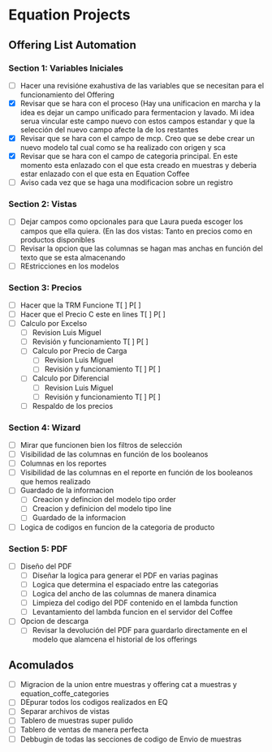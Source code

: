 # Equation Projects 

## Offering List Automation 

### Section 1: Variables Iniciales
 - [ ] Hacer una revisióne exahustiva de las variables que se necesitan para el funcionamiento del Offering
 - [x] Revisar que se hara con el proceso (Hay una unificacion en marcha y la idea es dejar un campo unificado para fermentacion y lavado. Mi idea serua vincular este campo nuevo con estos campos estandar y que la selección del nuevo campo afecte la de los restantes
 - [x] Revisar que se hara con el campo de mcp. Creo que se debe crear un nuevo modelo tal cual como se ha realizado con origen y sca
 - [x] Revisar que se hara con el campo de categoria principal. En este momento esta enlazado con el que esta creado en muestras y deberia estar enlazado con el que esta en Equation Coffee
 - [ ] Aviso cada vez que se haga una modificacion sobre un registro
### Section 2: Vistas
  - [ ] Dejar campos como opcionales para que Laura pueda escoger los campos que ella quiera. (En las dos vistas: Tanto en precios como en productos disponibles
  - [ ] Revisar la opcion que las columnas se hagan mas anchas en función del texto que se esta almacenando
  - [ ] REstricciones en los modelos
### Section 3: Precios
 - [ ] Hacer que la TRM Funcione T[ ] P[ ]
 - [ ] Hacer que el Precio C este en lines T[ ] P[ ]
 - [ ] Calculo por Excelso
     - [ ] Revision Luis Miguel
     - [ ] Revisión y funcionamiento T[ ] P[ ]
   - [ ] Calculo por Precio de Carga
     - [ ] Revision Luis Miguel
     - [ ] Revisión y funcionamiento T[ ] P[ ]
   - [ ] Calculo por Diferencial
     - [ ] Revision Luis Miguel
     - [ ] Revisión y funcionamiento T[ ] P[ ]
   - [ ] Respaldo de los precios 
### Section 4: Wizard
   - [ ] Mirar que funcionen bien los filtros de selección
   - [ ] Visibilidad de las columnas en función de los booleanos
   - [ ] Columnas en los reportes
   - [ ] Visibilidad de las columnas en el reporte en función de los booleanos que hemos realizado
   - [ ] Guardado de la informacion
     - [ ] Creacion y defincion del modelo tipo order
     - [ ] Creacion y definicion del modelo tipo line
     - [ ] Guardado de la informacion
   - [ ] Logica de codigos en funcion de la categoria de producto
### Section 5: PDF 
   - [ ] Diseño del PDF
     - [ ] Diseñar la logica para generar el PDF en varias paginas
     - [ ] Logica que determina el espaciado entre las categorias
     - [ ] Logica del ancho de las columnas de manera dinamica
     - [ ] Limpieza del codigo del PDF contenido en el lambda function
     - [ ] Levantamiento del lambda funcion en el servidor del Coffee
   - [ ] Opcion de descarga
     - [ ] Revisar la devolución del PDF para guardarlo directamente en el modelo que alamcena el historial de los offerings 

## Acomulados
   - [ ] Migracion de la union entre muestras y offering cat a muestras y equation_coffe_categories
   - [ ] DEpurar todos los codigos realizados en EQ
   - [ ] Separar archivos de vistas
   - [ ] Tablero de muestras super pulido
   - [ ] Tablero de ventas de manera perfecta
   - [ ] Debbugin de todas las secciones de codigo de Envio de muestras
